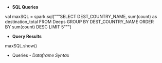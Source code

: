 * **SQL Queries**

val maxSQL = spark.sql("""SELECT DEST_COUNTRY_NAME, sum(count) as destination_total FROM Deeps GROUP BY DEST_COUNTRY_NAME ORDER BY sum(count) DESC LIMIT 5""")

* **Query Results**

maxSQL.show()

* Queries - *_Dataframe Syntax_*
